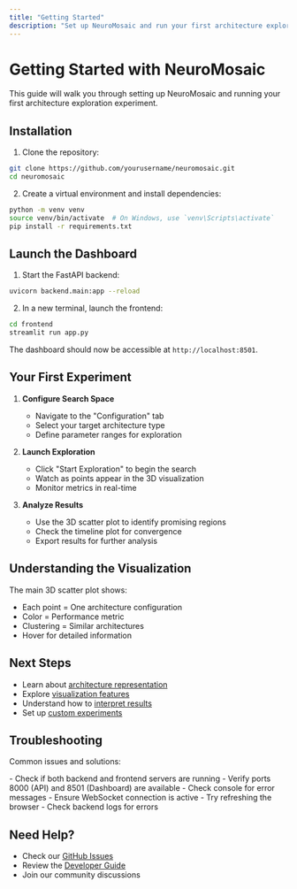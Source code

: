 ```yaml
---
title: "Getting Started"
description: "Set up NeuroMosaic and run your first architecture exploration"
---
```


# Getting Started with NeuroMosaic

This guide will walk you through setting up NeuroMosaic and running your first architecture exploration experiment.

## Installation

1. Clone the repository:

```bash
git clone https://github.com/yourusername/neuromosaic.git
cd neuromosaic
```

2. Create a virtual environment and install dependencies:

```bash
python -m venv venv
source venv/bin/activate  # On Windows, use `venv\Scripts\activate`
pip install -r requirements.txt
```

## Launch the Dashboard

1. Start the FastAPI backend:

```bash
uvicorn backend.main:app --reload
```

2. In a new terminal, launch the frontend:

```bash
cd frontend
streamlit run app.py
```

The dashboard should now be accessible at `http://localhost:8501`.

## Your First Experiment

1. **Configure Search Space**

   - Navigate to the "Configuration" tab
   - Select your target architecture type
   - Define parameter ranges for exploration

2. **Launch Exploration**

   - Click "Start Exploration" to begin the search
   - Watch as points appear in the 3D visualization
   - Monitor metrics in real-time

3. **Analyze Results**
   - Use the 3D scatter plot to identify promising regions
   - Check the timeline plot for convergence
   - Export results for further analysis

## Understanding the Visualization

The main 3D scatter plot shows:

- Each point = One architecture configuration
- Color = Performance metric
- Clustering = Similar architectures
- Hover for detailed information

## Next Steps

- Learn about [architecture representation](/research/sphere-metaphor)
- Explore [visualization features](/guides/visualize-results)
- Understand how to [interpret results](/guides/interpret-outcomes)
- Set up [custom experiments](/guides/run-experiments)

## Troubleshooting

Common issues and solutions:

<Accordion title="Dashboard not loading">
  - Check if both backend and frontend servers are running
  - Verify ports 8000 (API) and 8501 (Dashboard) are available
  - Check console for error messages
</Accordion>

<Accordion title="Visualization not updating">
  - Ensure WebSocket connection is active
  - Try refreshing the browser
  - Check backend logs for errors
</Accordion>

## Need Help?

- Check our [GitHub Issues](https://github.com/yourusername/neuromosaic/issues)
- Review the [Developer Guide](/developer/adding-architectures)
- Join our community discussions
